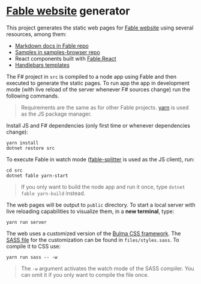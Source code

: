 # [Fable website](http://fable.io) generator

This project generates the static web pages for [Fable website](http://fable.io) using several resources, among them:

- [Markdown docs in Fable repo](https://github.com/fable-compiler/Fable/tree/master/docs)
- [Samples in samples-browser repo](https://github.com/fable-compiler/samples-browser)
- React components built with [Fable.React](https://github.com/fable-compiler/fable-react)
- [Handlebars templates](http://handlebarsjs.com/)

The F# project in `src` is compiled to a node app using Fable and then executed to generate the static pages. To run app the app in development mode (with live reload of the server whenever F# sources change) run the following commands.

> Requirements are the same as for other Fable projects. [yarn](https://yarnpkg.com/) is used as the JS package manager.

Install JS and F# dependencies (only first time or whenever dependencies change):

```shell
yarn install
dotnet restore src
```

To execute Fable in watch mode ([fable-splitter](https://www.npmjs.com/package/fable-splitter) is used as the JS client), run:

```shell
cd src
dotnet fable yarn-start
```

> If you only want to build the node app and run it once, type `dotnet fable yarn-build` instead.

The web pages will be output to `public` directory. To start a local server with live reloading capabilities to visualize them, in a **new terminal**, type:

```shell
yarn run server
```

The web uses a customized version of the [Bulma CSS framework](http://bulma.io/documentation/overview/customize/). The [SASS file](http://sass-lang.com/) for the customization can be found in `files/styles.sass`. To compile it to CSS use:

```shell
yarn run sass -- -w
```

> The `-w` argument activates the watch mode of the SASS compiler. You can omit it if you only want to compile the file once.
